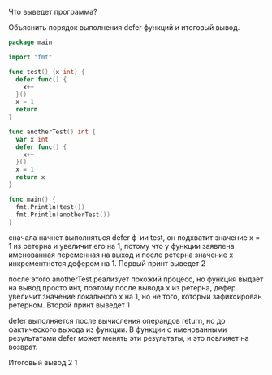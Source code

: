 Что выведет программа?

Объяснить порядок выполнения defer функций и итоговый вывод.
```go
package main

import "fmt"

func test() (x int) {
  defer func() {
    x++
  }()
  x = 1
  return 
}

func anotherTest() int {
  var x int
  defer func() {
    x++
  }()
  x = 1
  return x
}

func main() {
  fmt.Println(test())
  fmt.Println(anotherTest())
}
```

сначала начнет выполняться defer ф-ии test, он подхватит значение 
х = 1 из ретерна и увеличит его на 1, потому что у функции заявлена 
именованная переменная на выход и после ретерна значение х инкрементнется
дефером на 1. Первый принт выведет 2

после этого anotherTest реализует похожий процесс, но функция выдает на 
вывод просто инт, поэтому после вывода х из ретерна, дефер увеличит значение 
локального х на 1, но не того, который зафиксирован ретерном. Второй принт выведет 1

defer выполняется после вычисления операндов return, но до фактического выхода из функции.
В функции с именованными результатами defer может менять эти результаты, и это повлияет на возврат.

Итоговый вывод
2
1

